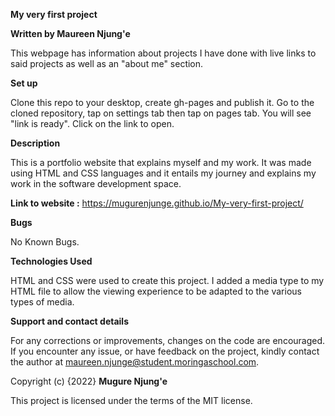 **My very first project**

**Written by Maureen Njung'e**

This webpage has information about projects I have done with live links to said projects as well as an "about me" section.

**Set up**

Clone this repo to your desktop, create gh-pages and publish it.
Go to the cloned repository, tap on settings tab then tap on pages tab.
You will see "link is ready". Click on the link to open.

**Description**

This is a portfolio website that explains myself and my work. 
It was made using HTML and CSS languages and it entails my journey and explains my work in the software development space.

**Link to website :**
https://mugurenjunge.github.io/My-very-first-project/

**Bugs**

No Known Bugs.

**Technologies Used**

HTML and CSS were used to create this project. I added a media type to my HTML file to allow the viewing experience to be adapted to the various types of media.

**Support and contact details**

For any corrections or improvements, changes on the code are encouraged.
If you encounter any issue, or have feedback on the project, kindly contact the author at maureen.njunge@student.moringaschool.com.

Copyright (c) {2022} **Mugure Njung'e**

This project is licensed under the terms of the MIT license.
